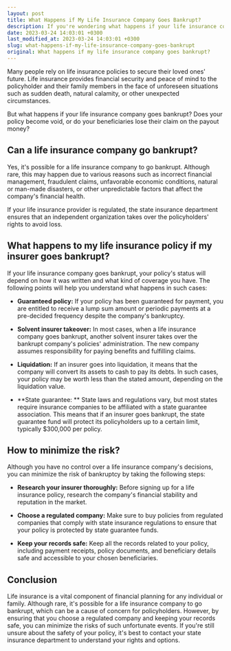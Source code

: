```yaml
---
layout: post
title: What Happens if My Life Insurance Company Goes Bankrupt?
description: If you're wondering what happens if your life insurance company goes bankrupt, this article will provide you with an answer to that question. Learn about the steps you can take to ensure your policy remains valid, and your beneficiaries receive the benefits they are entitled to.
date: 2023-03-24 14:03:01 +0300
last_modified_at: 2023-03-24 14:03:01 +0300
slug: what-happens-if-my-life-insurance-company-goes-bankrupt
original: What happens if my life insurance company goes bankrupt?
---
```

Many people rely on life insurance policies to secure their loved ones' future. Life insurance provides financial security and peace of mind to the policyholder and their family members in the face of unforeseen situations such as sudden death, natural calamity, or other unexpected circumstances.

But what happens if your life insurance company goes bankrupt? Does your policy become void, or do your beneficiaries lose their claim on the payout money?

## Can a life insurance company go bankrupt?

Yes, it's possible for a life insurance company to go bankrupt. Although rare, this may happen due to various reasons such as incorrect financial management, fraudulent claims, unfavorable economic conditions, natural or man-made disasters, or other unpredictable factors that affect the company's financial health.

If your life insurance provider is regulated, the state insurance department ensures that an independent organization takes over the policyholders' rights to avoid loss.

## What happens to my life insurance policy if my insurer goes bankrupt?

If your life insurance company goes bankrupt, your policy's status will depend on how it was written and what kind of coverage you have. The following points will help you understand what happens in such cases:

* **Guaranteed policy:** If your policy has been guaranteed for payment, you are entitled to receive a lump sum amount or periodic payments at a pre-decided frequency despite the company's bankruptcy.

* **Solvent insurer takeover:** In most cases, when a life insurance company goes bankrupt, another solvent insurer takes over the bankrupt company's policies' administration. The new company assumes responsibility for paying benefits and fulfilling claims.

* **Liquidation:** If an insurer goes into liquidation, it means that the company will convert its assets to cash to pay its debts. In such cases, your policy may be worth less than the stated amount, depending on the liquidation value.

* **State guarantee: ** State laws and regulations vary, but most states require insurance companies to be affiliated with a state guarantee association. This means that if an insurer goes bankrupt, the state guarantee fund will protect its policyholders up to a certain limit, typically $300,000 per policy.

## How to minimize the risk?

Although you have no control over a life insurance company's decisions, you can minimize the risk of bankruptcy by taking the following steps:

* **Research your insurer thoroughly:** Before signing up for a life insurance policy, research the company's financial stability and reputation in the market.

* **Choose a regulated company:** Make sure to buy policies from regulated companies that comply with state insurance regulations to ensure that your policy is protected by state guarantee funds.

* **Keep your records safe:** Keep all the records related to your policy, including payment receipts, policy documents, and beneficiary details safe and accessible to your chosen beneficiaries.

## Conclusion

Life insurance is a vital component of financial planning for any individual or family. Although rare, it's possible for a life insurance company to go bankrupt, which can be a cause of concern for policyholders. However, by ensuring that you choose a regulated company and keeping your records safe, you can minimize the risks of such unfortunate events. If you're still unsure about the safety of your policy, it's best to contact your state insurance department to understand your rights and options.